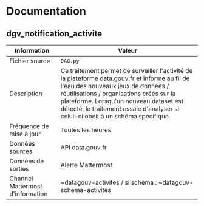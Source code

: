 # Documentation

## dgv_notification_activite

| Information | Valeur |
| -------- | -------- |
| Fichier source     | `DAG.py`     |
| Description | Ce traitement permet de surveiller l'activité de la plateforme data.gouv.fr et informe au fil de l'eau des nouveaux jeux de données / réutilisations / organisations créés sur la plateforme. Lorsqu'un nouveau dataset est détecté, le traitement essaie d'analyser si celui-ci obéit à un schéma spécifique. |
| Fréquence de mise à jour | Toutes les heures |
| Données sources | API data.gouv.fr |
| Données de sorties | Alerte Mattermost |
| Channel Mattermost d'information | ~datagouv-activites / si schéma : ~datagouv-schema-activites |
